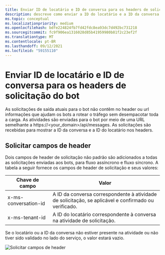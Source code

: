 ```yaml
---
title: Enviar ID de locatário e ID de conversa para os headers de solicitação do bot
description: descreve como enviar a ID do locatário e a ID da conversa para os headers de solicitação do bot.
ms.topic: conceptual
ms.localizationpriority: medium
ms.openlocfilehash: bdfe224824fb7fd42fdc8ea93dc7d492bc731218
ms.sourcegitcommit: fc9f906ea1316028d85b41959980b81f2c23ef2f
ms.translationtype: MT
ms.contentlocale: pt-BR
ms.lasthandoff: 09/12/2021
ms.locfileid: "59155110"
---
```

# <a name="send-tenant-id-and-conversation-id-to-the-request-headers-of-the-bot"></a>Enviar ID de locatário e ID de conversa para os headers de solicitação do bot

As solicitações de saída atuais para o bot não contêm no header ou url informações que ajudam os bots a rotear o tráfego sem desempacotar toda a carga. As atividades são enviadas para o bot por meio de uma URL semelhante a https://<your_domain>/api/messages. As solicitações são recebidas para mostrar a ID da conversa e a ID do locatário nos headers.

## <a name="request-header-fields"></a>Solicitar campos de header

Dois campos de header de solicitação não padrão são adicionados a todas as solicitações enviadas aos bots, para fluxo assíncrono e fluxo síncrono. A tabela a seguir fornece os campos de header de solicitação e seus valores:

| Chave de campo | Valor |
|----------------|-----------------|
| x-ms-conversation-id | A ID da conversa correspondente à atividade de solicitação, se aplicável e confirmado ou verificado. |
| x-ms-tenant-id | A ID do locatário correspondente à conversa na atividade de solicitação. |

Se o locatário ou a ID da conversa não estiver presente na atividade ou não tiver sido validado no lado do serviço, o valor estará vazio.

![Solicitar campos de header](~/assets/images/bots/requestheaderfields.png)

